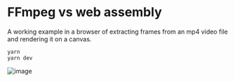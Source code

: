 # FFmpeg vs web assembly

A working example in a browser of extracting frames from an mp4 video file and rendering it on a canvas.

```
yarn
yarn dev
```

![image](https://user-images.githubusercontent.com/45201651/227252792-740a6da0-d139-4c9d-9f20-ce11418cc1fd.png)
